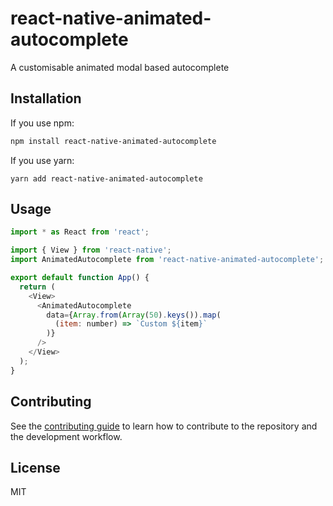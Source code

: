 # react-native-animated-autocomplete

A customisable animated modal based autocomplete

## Installation

If you use npm:

```sh
npm install react-native-animated-autocomplete

```

If you use yarn:

```
yarn add react-native-animated-autocomplete
```

## Usage

```js
import * as React from 'react';

import { View } from 'react-native';
import AnimatedAutocomplete from 'react-native-animated-autocomplete';

export default function App() {
  return (
    <View>
      <AnimatedAutocomplete
        data={Array.from(Array(50).keys()).map(
          (item: number) => `Custom ${item}`
        )}
      />
    </View>
  );
}
```

## Contributing

See the [contributing guide](CONTRIBUTING.md) to learn how to contribute to the repository and the development workflow.

## License

MIT

